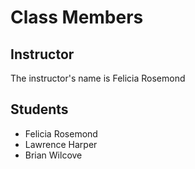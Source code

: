 # Class Members

## Instructor

The instructor's name is Felicia Rosemond

## Students

* Felicia Rosemond
* Lawrence Harper
* Brian Wilcove